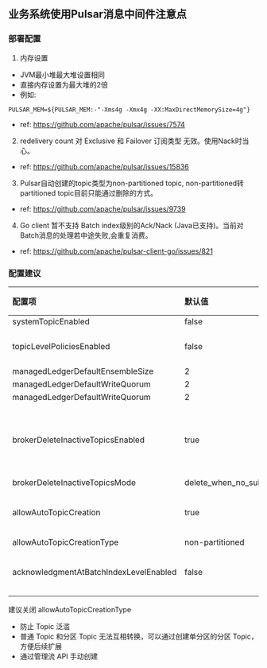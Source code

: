 
## 业务系统使用Pulsar消息中间件注意点

### 部署配置

1. 内存设置
- JVM最小堆最大堆设置相同
- 直接内存设置为最大堆的2倍
- 例如:
```text
PULSAR_MEM=${PULSAR_MEM:-"-Xms4g -Xmx4g -XX:MaxDirectMemorySize=4g"}
```
- ref: https://github.com/apache/pulsar/issues/7574

2. redelivery count 对 Exclusive 和 Failover 订阅类型 无效。使用Nack时当心。
- ref: https://github.com/apache/pulsar/issues/15836

3. Pulsar自动创建的topic类型为non-partitioned topic, non-partitioned转partitioned topic目前只能通过删除的方式。
- ref: https://github.com/apache/pulsar/issues/9739

4. Go client 暂不支持 Batch index级别的Ack/Nack (Java已支持)。当前对Batch消息的处理若中途失败,会重复消费。
- ref: https://github.com/apache/pulsar-client-go/issues/821

### 配置建议

| 配置项                                    | 默认值                          | 建议调整  | 备注                  |
|:---------------------------------------|:-----------------------------|:------|:--------------------|
| systemTopicEnabled                     | false                        | true  | ?                   |
| topicLevelPoliciesEnabled              | false                        | true  | 支持topic策略           |
| managedLedgerDefaultEnsembleSize       | 2                            | 3     | ?                   |
| managedLedgerDefaultWriteQuorum        | 2                            | 3     | ?                   |
| managedLedgerDefaultWriteQuorum        | 2                            | 3     | ?                   |
| brokerDeleteInactiveTopicsEnabled      | true                         | false | TODO: 不要自动清理没有订阅的数据 |
| brokerDeleteInactiveTopicsMode         | delete_when_no_subscriptions | -     | -                   |
| allowAutoTopicCreation                 | true                         | false | TODO: 防止Topic泛滥     |
| allowAutoTopicCreationType             | non-partitioned              | -     | -                   |
| acknowledgmentAtBatchIndexLevelEnabled | false                        | true  | Go Client暂无意义       |

建议关闭 allowAutoTopicCreationType
- 防止 Topic 泛滥
- 普通 Topic 和分区 Topic 无法互相转换，可以通过创建单分区的分区 Topic，方便后续扩展
- 通过管理流 API 手动创建